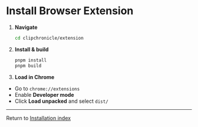 # Install Browser Extension

1. **Navigate**

   ```bash
   cd clipchronicle/extension
   ```

2. **Install & build**

   ```bash
   pnpm install
   pnpm build
   ```

3. **Load in Chrome**

- Go to `chrome://extensions`
- Enable **Developer mode**
- Click **Load unpacked** and select `dist/`

---

Return to [Installation index](./landing.md)

